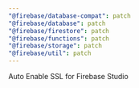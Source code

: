 ```yaml
---
"@firebase/database-compat": patch
"@firebase/database": patch
"@firebase/firestore": patch
"@firebase/functions": patch
"@firebase/storage": patch
"@firebase/util": patch
---
```


Auto Enable SSL for Firebase Studio
